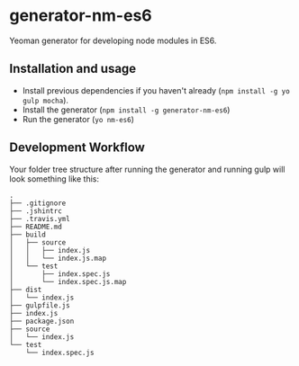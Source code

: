 # generator-nm-es6
Yeoman generator for developing node modules in ES6.

## Installation and usage

- Install previous dependencies if you haven't already (```npm install -g yo gulp mocha```).
- Install the generator (```npm install -g generator-nm-es6```)
- Run the generator (```yo nm-es6```)

## Development Workflow

Your folder tree structure after running the generator and running gulp will look something like this:  
```
.  
├── .gitignore  
├── .jshintrc  
├── .travis.yml  
├── README.md  
├── build  
│   ├── source  
│   │   ├── index.js  
│   │   └── index.js.map  
│   └── test  
│       ├── index.spec.js  
│       └── index.spec.js.map  
├── dist  
│   └── index.js  
├── gulpfile.js  
├── index.js  
├── package.json  
├── source  
│   └── index.js  
└── test  
    └── index.spec.js
```
